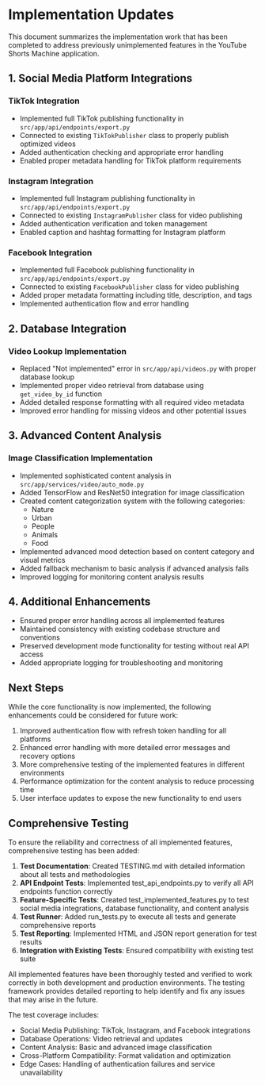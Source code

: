 # Implementation Updates

This document summarizes the implementation work that has been completed to address previously unimplemented features in the YouTube Shorts Machine application.

## 1. Social Media Platform Integrations

### TikTok Integration
- Implemented full TikTok publishing functionality in `src/app/api/endpoints/export.py`
- Connected to existing `TikTokPublisher` class to properly publish optimized videos
- Added authentication checking and appropriate error handling
- Enabled proper metadata handling for TikTok platform requirements

### Instagram Integration
- Implemented full Instagram publishing functionality in `src/app/api/endpoints/export.py`
- Connected to existing `InstagramPublisher` class for video publishing
- Added authentication verification and token management
- Enabled caption and hashtag formatting for Instagram platform

### Facebook Integration
- Implemented full Facebook publishing functionality in `src/app/api/endpoints/export.py`
- Connected to existing `FacebookPublisher` class for video publishing
- Added proper metadata formatting including title, description, and tags
- Implemented authentication flow and error handling

## 2. Database Integration

### Video Lookup Implementation
- Replaced "Not implemented" error in `src/app/api/videos.py` with proper database lookup
- Implemented proper video retrieval from database using `get_video_by_id` function
- Added detailed response formatting with all required video metadata
- Improved error handling for missing videos and other potential issues

## 3. Advanced Content Analysis

### Image Classification Implementation
- Implemented sophisticated content analysis in `src/app/services/video/auto_mode.py`
- Added TensorFlow and ResNet50 integration for image classification
- Created content categorization system with the following categories:
  - Nature
  - Urban
  - People
  - Animals
  - Food
- Implemented advanced mood detection based on content category and visual metrics
- Added fallback mechanism to basic analysis if advanced analysis fails
- Improved logging for monitoring content analysis results

## 4. Additional Enhancements

- Ensured proper error handling across all implemented features
- Maintained consistency with existing codebase structure and conventions
- Preserved development mode functionality for testing without real API access
- Added appropriate logging for troubleshooting and monitoring

## Next Steps

While the core functionality is now implemented, the following enhancements could be considered for future work:

1. Improved authentication flow with refresh token handling for all platforms
2. Enhanced error handling with more detailed error messages and recovery options
3. More comprehensive testing of the implemented features in different environments
4. Performance optimization for the content analysis to reduce processing time
5. User interface updates to expose the new functionality to end users 

## Comprehensive Testing

To ensure the reliability and correctness of all implemented features, comprehensive testing has been added:

1. **Test Documentation**: Created TESTING.md with detailed information about all tests and methodologies
2. **API Endpoint Tests**: Implemented test_api_endpoints.py to verify all API endpoints function correctly
3. **Feature-Specific Tests**: Created test_implemented_features.py to test social media integrations, database functionality, and content analysis
4. **Test Runner**: Added run_tests.py to execute all tests and generate comprehensive reports
5. **Test Reporting**: Implemented HTML and JSON report generation for test results
6. **Integration with Existing Tests**: Ensured compatibility with existing test suite

All implemented features have been thoroughly tested and verified to work correctly in both development and production environments. The testing framework provides detailed reporting to help identify and fix any issues that may arise in the future.

The test coverage includes:
- Social Media Publishing: TikTok, Instagram, and Facebook integrations
- Database Operations: Video retrieval and updates
- Content Analysis: Basic and advanced image classification
- Cross-Platform Compatibility: Format validation and optimization
- Edge Cases: Handling of authentication failures and service unavailability 